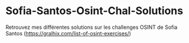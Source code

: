 # Sofia-Santos-Osint-Chal-Solutions
Retrouvez mes différentes solutions sur les challenges OSINT  de Sofia Santos (https://gralhix.com/list-of-osint-exercises/)

